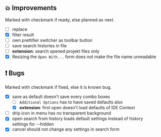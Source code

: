 <!--

Version:     v3.5.0-beta
PrevVersion: v3.4.1-beta

Help Formatting:
https://docs.github.com/en/get-started/writing-on-github/getting-started-with-writing-and-formatting-on-github/basic-writing-and-formatting-syntax, 
https://github.com/ikatyang/emoji-cheat-sheet/blob/master/README.md)

### :mag: Search Dialog
# + new feature
# + new feature
 
### :warning: Bug Fixes
#* bug

# TODO
# - Change Readme.md 
# - Change Deploy-Description.md 
# - Change file and product version in every projects for ALL CONFIGURATION!
# - Commit and push all changes
# - Run deploy script by pushing Ctrl+Shift+T in VSCode
-->

## :boom: Improvements 
Marked with checkmark if ready, else planned as next.
- [ ] replace 
- [x] filter result
- [ ] own prettifier switcher as toolbar button
- [ ] save search histories in file
- [ ] __extension__: search opened projekt files only
- [X] Resizing the `Open With...` form does not make the file name unreadable

## :exclamation: Bugs 
Marked with checkmark if fixed, else it is known bug.
- [x] save as default doesn't save every combo boxes
  - [ ] `Additional Options` has to have saved defaults also
  - [x] __extension__: first open doesn't load defaults of IDE Context
- [ ] drip icon in menu has no transparent background
- [x] open search from history loads default settings instead of history settings for --hidden
- [x] cancel should not change any settings in search form
